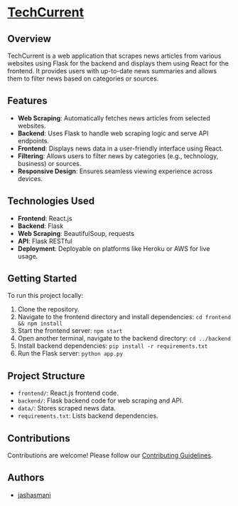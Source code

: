 # [TechCurrent](https://tech-current.vercel.app/)

## Overview
TechCurrent is a web application that scrapes news articles from various websites using Flask for the backend and displays them using React for the frontend. It provides users with up-to-date news summaries and allows them to filter news based on categories or sources.

## Features
- **Web Scraping**: Automatically fetches news articles from selected websites.
- **Backend**: Uses Flask to handle web scraping logic and serve API endpoints.
- **Frontend**: Displays news data in a user-friendly interface using React.
- **Filtering**: Allows users to filter news by categories (e.g., technology, business) or sources.
- **Responsive Design**: Ensures seamless viewing experience across devices.

## Technologies Used
- **Frontend**: React.js
- **Backend**: Flask
- **Web Scraping**: BeautifulSoup, requests
- **API**: Flask RESTful
- **Deployment**: Deployable on platforms like Heroku or AWS for live usage.

## Getting Started
To run this project locally:
1. Clone the repository.
2. Navigate to the frontend directory and install dependencies: `cd frontend && npm install`
3. Start the frontend server: `npm start`
4. Open another terminal, navigate to the backend directory: `cd ../backend`
5. Install backend dependencies: `pip install -r requirements.txt`
6. Run the Flask server: `python app.py`

## Project Structure
- `frontend/`: React.js frontend code.
- `backend/`: Flask backend code for web scraping and API.
- `data/`: Stores scraped news data.
- `requirements.txt`: Lists backend dependencies.

## Contributions
Contributions are welcome! Please follow our [Contributing Guidelines](CONTRIBUTING.md).

## Authors
- [jashasmani](https://github.com/jashasmani)
